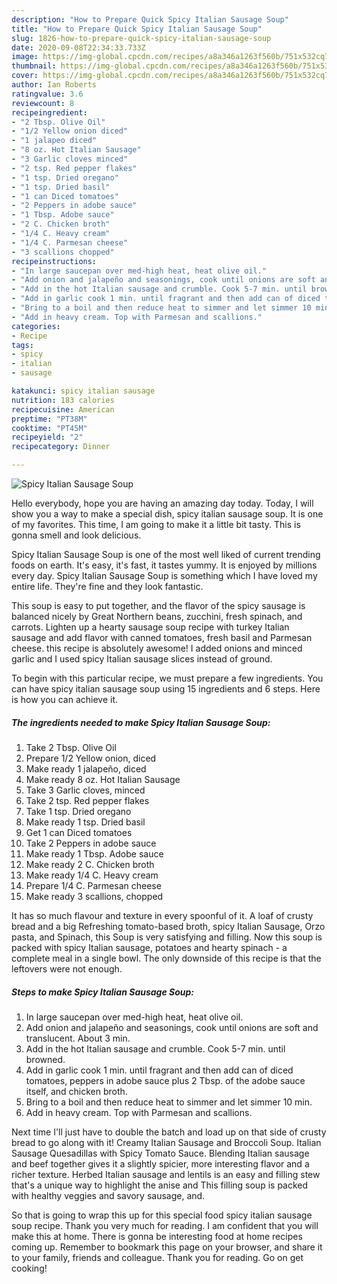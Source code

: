 ```yaml
---
description: "How to Prepare Quick Spicy Italian Sausage Soup"
title: "How to Prepare Quick Spicy Italian Sausage Soup"
slug: 1826-how-to-prepare-quick-spicy-italian-sausage-soup
date: 2020-09-08T22:34:33.733Z
image: https://img-global.cpcdn.com/recipes/a8a346a1263f560b/751x532cq70/spicy-italian-sausage-soup-recipe-main-photo.jpg
thumbnail: https://img-global.cpcdn.com/recipes/a8a346a1263f560b/751x532cq70/spicy-italian-sausage-soup-recipe-main-photo.jpg
cover: https://img-global.cpcdn.com/recipes/a8a346a1263f560b/751x532cq70/spicy-italian-sausage-soup-recipe-main-photo.jpg
author: Ian Roberts
ratingvalue: 3.6
reviewcount: 8
recipeingredient:
- "2 Tbsp. Olive Oil"
- "1/2 Yellow onion diced"
- "1 jalapeo diced"
- "8 oz. Hot Italian Sausage"
- "3 Garlic cloves minced"
- "2 tsp. Red pepper flakes"
- "1 tsp. Dried oregano"
- "1 tsp. Dried basil"
- "1 can Diced tomatoes"
- "2 Peppers in adobe sauce"
- "1 Tbsp. Adobe sauce"
- "2 C. Chicken broth"
- "1/4 C. Heavy cream"
- "1/4 C. Parmesan cheese"
- "3 scallions chopped"
recipeinstructions:
- "In large saucepan over med-high heat, heat olive oil."
- "Add onion and jalapeño and seasonings, cook until onions are soft and translucent. About 3 min."
- "Add in the hot Italian sausage and crumble. Cook 5-7 min. until browned."
- "Add in garlic cook 1 min. until fragrant and then add can of diced tomatoes, peppers in adobe sauce plus 2 Tbsp. of the adobe sauce itself, and chicken broth."
- "Bring to a boil and then reduce heat to simmer and let simmer 10 min."
- "Add in heavy cream. Top with Parmesan and scallions."
categories:
- Recipe
tags:
- spicy
- italian
- sausage

katakunci: spicy italian sausage 
nutrition: 183 calories
recipecuisine: American
preptime: "PT38M"
cooktime: "PT45M"
recipeyield: "2"
recipecategory: Dinner

---
```



![Spicy Italian Sausage Soup](https://img-global.cpcdn.com/recipes/a8a346a1263f560b/751x532cq70/spicy-italian-sausage-soup-recipe-main-photo.jpg)

Hello everybody, hope you are having an amazing day today. Today, I will show you a way to make a special dish, spicy italian sausage soup. It is one of my favorites. This time, I am going to make it a little bit tasty. This is gonna smell and look delicious.

Spicy Italian Sausage Soup is one of the most well liked of current trending foods on earth. It's easy, it's fast, it tastes yummy. It is enjoyed by millions every day. Spicy Italian Sausage Soup is something which I have loved my entire life. They're fine and they look fantastic.

This soup is easy to put together, and the flavor of the spicy sausage is balanced nicely by Great Northern beans, zucchini, fresh spinach, and carrots. Lighten up a hearty sausage soup recipe with turkey Italian sausage and add flavor with canned tomatoes, fresh basil and Parmesan cheese. this recipe is absolutely awesome! I added onions and minced garlic and I used spicy Italian sausage slices instead of ground.


To begin with this particular recipe, we must prepare a few ingredients. You can have spicy italian sausage soup using 15 ingredients and 6 steps. Here is how you can achieve it.

<!--inarticleads1-->

##### The ingredients needed to make Spicy Italian Sausage Soup:

1. Take 2 Tbsp. Olive Oil
1. Prepare 1/2 Yellow onion, diced
1. Make ready 1 jalapeño, diced
1. Make ready 8 oz. Hot Italian Sausage
1. Take 3 Garlic cloves, minced
1. Take 2 tsp. Red pepper flakes
1. Take 1 tsp. Dried oregano
1. Make ready 1 tsp. Dried basil
1. Get 1 can Diced tomatoes
1. Take 2 Peppers in adobe sauce
1. Make ready 1 Tbsp. Adobe sauce
1. Make ready 2 C. Chicken broth
1. Make ready 1/4 C. Heavy cream
1. Prepare 1/4 C. Parmesan cheese
1. Make ready 3 scallions, chopped


It has so much flavour and texture in every spoonful of it. A loaf of crusty bread and a big Refreshing tomato-based broth, spicy Italian Sausage, Orzo pasta, and Spinach, this Soup is very satisfying and filling. Now this soup is packed with spicy Italian sausage, potatoes and hearty spinach - a complete meal in a single bowl. The only downside of this recipe is that the leftovers were not enough. 

<!--inarticleads2-->

##### Steps to make Spicy Italian Sausage Soup:

1. In large saucepan over med-high heat, heat olive oil.
1. Add onion and jalapeño and seasonings, cook until onions are soft and translucent. About 3 min.
1. Add in the hot Italian sausage and crumble. Cook 5-7 min. until browned.
1. Add in garlic cook 1 min. until fragrant and then add can of diced tomatoes, peppers in adobe sauce plus 2 Tbsp. of the adobe sauce itself, and chicken broth.
1. Bring to a boil and then reduce heat to simmer and let simmer 10 min.
1. Add in heavy cream. Top with Parmesan and scallions.


Next time I&#39;ll just have to double the batch and load up on that side of crusty bread to go along with it! Creamy Italian Sausage and Broccoli Soup. Italian Sausage Quesadillas with Spicy Tomato Sauce. Blending Italian sausage and beef together gives it a slightly spicier, more interesting flavor and a richer texture. Herbed Italian sausage and lentils is an easy and filling stew that&#39;s a unique way to highlight the anise and This filling soup is packed with healthy veggies and savory sausage, and. 

So that is going to wrap this up for this special food spicy italian sausage soup recipe. Thank you very much for reading. I am confident that you will make this at home. There is gonna be interesting food at home recipes coming up. Remember to bookmark this page on your browser, and share it to your family, friends and colleague. Thank you for reading. Go on get cooking!
